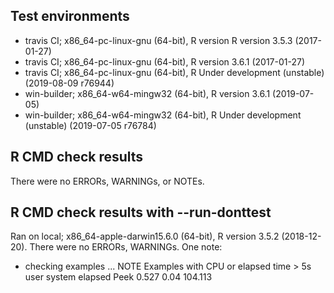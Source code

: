 ## Test environments
* travis CI; x86_64-pc-linux-gnu (64-bit), R version R version 3.5.3 (2017-01-27)
* travis CI; x86_64-pc-linux-gnu (64-bit), R version 3.6.1 (2017-01-27)
* travis CI; x86_64-pc-linux-gnu (64-bit), R Under development (unstable) (2019-08-09 r76944)
* win-builder; x86_64-w64-mingw32 (64-bit), R version 3.6.1 (2019-07-05)
* win-builder; x86_64-w64-mingw32 (64-bit), R Under development (unstable) (2019-07-05 r76784)

## R CMD check results
There were no ERRORs, WARNINGs, or NOTEs.

## R CMD check results with --run-donttest
Ran on local; x86_64-apple-darwin15.6.0 (64-bit), R version 3.5.2 (2018-12-20).  There were no ERRORs, WARNINGs.  One note:

* checking examples ... NOTE
Examples with CPU or elapsed time > 5s
      user system elapsed
Peek 0.527   0.04 104.113
